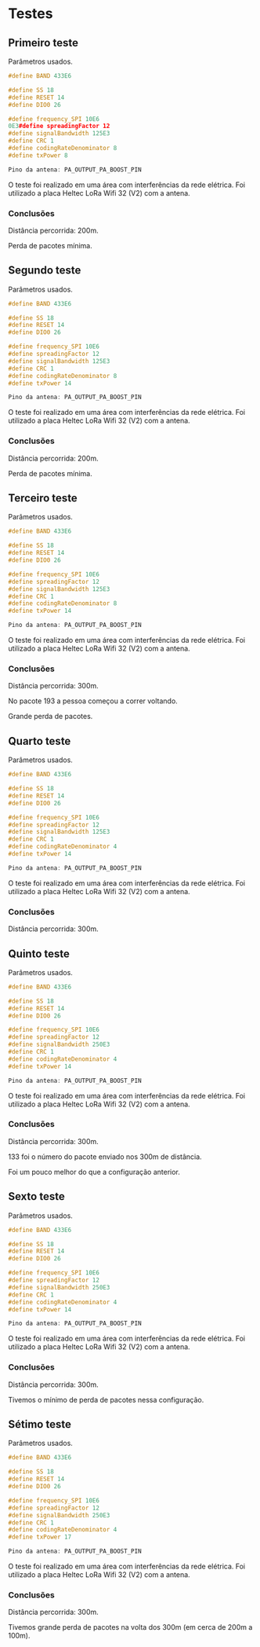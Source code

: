 # Testes

## Primeiro teste

Parâmetros usados.

```cpp
#define BAND 433E6

#define SS 18
#define RESET 14
#define DIO0 26

#define frequency_SPI 10E6
0E3#define spreadingFactor 12
#define signalBandwidth 125E3
#define CRC 1
#define codingRateDenominator 8
#define txPower 8

Pino da antena: PA_OUTPUT_PA_BOOST_PIN
```

O teste foi realizado em uma área com interferências da rede elétrica.
Foi utilizado a placa Heltec LoRa Wifi 32 (V2) com a antena.

### Conclusões

Distância percorrida: 200m.

Perda de pacotes mínima.

## Segundo teste

Parâmetros usados.

```cpp
#define BAND 433E6

#define SS 18
#define RESET 14
#define DIO0 26

#define frequency_SPI 10E6
#define spreadingFactor 12
#define signalBandwidth 125E3
#define CRC 1
#define codingRateDenominator 8
#define txPower 14

Pino da antena: PA_OUTPUT_PA_BOOST_PIN
```

O teste foi realizado em uma área com interferências da rede elétrica.
Foi utilizado a placa Heltec LoRa Wifi 32 (V2) com a antena.

### Conclusões

Distância percorrida: 200m.

Perda de pacotes mínima.

## Terceiro teste

Parâmetros usados.

```cpp
#define BAND 433E6

#define SS 18
#define RESET 14
#define DIO0 26

#define frequency_SPI 10E6
#define spreadingFactor 12
#define signalBandwidth 125E3
#define CRC 1
#define codingRateDenominator 8
#define txPower 14

Pino da antena: PA_OUTPUT_PA_BOOST_PIN
```

O teste foi realizado em uma área com interferências da rede elétrica.
Foi utilizado a placa Heltec LoRa Wifi 32 (V2) com a antena.

### Conclusões

Distância percorrida: 300m.

No pacote 193 a pessoa começou a correr voltando.

Grande perda de pacotes.

## Quarto teste

Parâmetros usados.

```cpp
#define BAND 433E6

#define SS 18
#define RESET 14
#define DIO0 26

#define frequency_SPI 10E6
#define spreadingFactor 12
#define signalBandwidth 125E3
#define CRC 1
#define codingRateDenominator 4
#define txPower 14

Pino da antena: PA_OUTPUT_PA_BOOST_PIN
```

O teste foi realizado em uma área com interferências da rede elétrica.
Foi utilizado a placa Heltec LoRa Wifi 32 (V2) com a antena.

### Conclusões

Distância percorrida: 300m.

## Quinto teste

Parâmetros usados.

```cpp
#define BAND 433E6

#define SS 18
#define RESET 14
#define DIO0 26

#define frequency_SPI 10E6
#define spreadingFactor 12
#define signalBandwidth 250E3
#define CRC 1
#define codingRateDenominator 4
#define txPower 14

Pino da antena: PA_OUTPUT_PA_BOOST_PIN
```

O teste foi realizado em uma área com interferências da rede elétrica.
Foi utilizado a placa Heltec LoRa Wifi 32 (V2) com a antena.

### Conclusões

Distância percorrida: 300m.

133 foi o número do pacote enviado nos 300m de distância.

Foi um pouco melhor do que a configuração anterior.

## Sexto teste

Parâmetros usados.

```cpp
#define BAND 433E6

#define SS 18
#define RESET 14
#define DIO0 26

#define frequency_SPI 10E6
#define spreadingFactor 12
#define signalBandwidth 250E3
#define CRC 1
#define codingRateDenominator 4
#define txPower 14

Pino da antena: PA_OUTPUT_PA_BOOST_PIN
```

O teste foi realizado em uma área com interferências da rede elétrica.
Foi utilizado a placa Heltec LoRa Wifi 32 (V2) com a antena.

### Conclusões

Distância percorrida: 300m.

Tivemos o mínimo de perda de pacotes nessa configuração.

## Sétimo teste

Parâmetros usados.

```cpp
#define BAND 433E6

#define SS 18
#define RESET 14
#define DIO0 26

#define frequency_SPI 10E6
#define spreadingFactor 12
#define signalBandwidth 250E3
#define CRC 1
#define codingRateDenominator 4
#define txPower 17

Pino da antena: PA_OUTPUT_PA_BOOST_PIN
```

O teste foi realizado em uma área com interferências da rede elétrica.
Foi utilizado a placa Heltec LoRa Wifi 32 (V2) com a antena.

### Conclusões

Distância percorrida: 300m.

Tivemos grande perda de pacotes na volta dos 300m (em cerca de 200m a 100m).